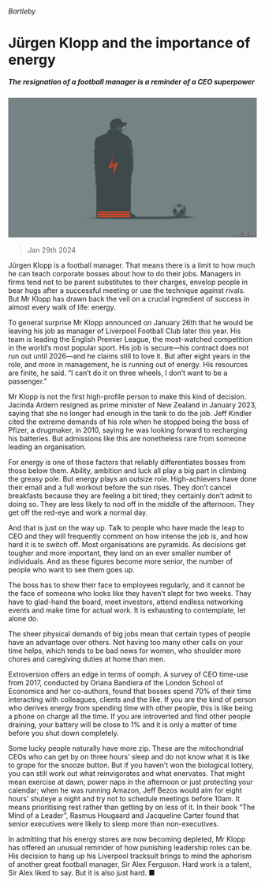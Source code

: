 ###### Bartleby

# Jürgen Klopp and the importance of energy 

##### The resignation of a football manager is a reminder of a CEO superpower 

![image](images/20240203_WBD002.jpg) 

> Jan 29th 2024 

Jürgen Klopp is a football manager. That means there is a limit to how much he can teach corporate bosses about how to do their jobs. Managers in firms tend not to be parent substitutes to their charges, envelop people in bear hugs after a successful meeting or use the  technique against rivals. But Mr Klopp has drawn back the veil on a crucial ingredient of success in almost every walk of life: energy. 

To general surprise Mr Klopp announced on January 26th that he would be leaving his job as manager of Liverpool Football Club later this year. His team is leading the English Premier League, the most-watched competition in the world’s most popular sport. His job is secure—his contract does not run out until 2026—and he claims still to love it. But after eight years in the role, and more in management, he is running out of energy. His resources are finite, he said. “I can’t do it on three wheels, I don’t want to be a passenger.” 

Mr Klopp is not the first high-profile person to make this kind of decision. Jacinda Ardern resigned as prime minister of New Zealand in January 2023, saying that she no longer had enough in the tank to do the job. Jeff Kindler cited the extreme demands of his role when he stopped being the boss of Pfizer, a drugmaker, in 2010, saying he was looking forward to recharging his batteries. But admissions like this are nonetheless rare from someone leading an organisation. 

For energy is one of those factors that reliably differentiates bosses from those below them. Ability, ambition and luck all play a big part in climbing the greasy pole. But energy plays an outsize role. High-achievers have done their email and a full workout before the sun rises. They don’t cancel breakfasts because they are feeling a bit tired; they certainly don’t admit to doing so. They are less likely to nod off in the middle of the afternoon. They get off the red-eye and work a normal day. 

And that is just on the way up. Talk to people who have made the leap to CEO and they will frequently comment on how intense the job is, and how hard it is to switch off. Most organisations are pyramids. As decisions get tougher and more important, they land on an ever smaller number of individuals. And as these figures become more senior, the number of people who want to see them goes up. 

The boss has to show their face to employees regularly, and it cannot be the face of someone who looks like they haven’t slept for two weeks. They have to glad-hand the board, meet investors, attend endless networking events and make time for actual work. It is exhausting to contemplate, let alone do.

The sheer physical demands of big jobs mean that certain types of people have an advantage over others. Not having too many other calls on your time helps, which tends to be bad news for women, who shoulder more chores and caregiving duties at home than men. 

Extroversion offers an edge in terms of oomph. A survey of CEO time-use from 2017, conducted by Oriana Bandiera of the London School of Economics and her co-authors, found that bosses spend 70% of their time interacting with colleagues, clients and the like. If you are the kind of person who derives energy from spending time with other people, this is like being a phone on charge all the time. If you are introverted and find other people draining, your battery will be close to 1% and it is only a matter of time before you shut down completely. 

Some lucky people naturally have more zip. These are the mitochondrial CEOs who can get by on three hours’ sleep and do not know what it is like to grope for the snooze button. But if you haven’t won the biological lottery, you can still work out what reinvigorates and what enervates. That might mean exercise at dawn, power naps in the afternoon or just protecting your calendar; when he was running Amazon, Jeff Bezos would aim for eight hours’ shuteye a night and try not to schedule meetings before 10am. It means prioritising rest rather than getting by on less of it. In their book “The Mind of a Leader”, Rasmus Hougaard and Jacqueline Carter found that senior executives were likely to sleep more than non-executives. 

In admitting that his energy stores are now becoming depleted, Mr Klopp has offered an unusual reminder of how punishing leadership roles can be. His decision to hang up his Liverpool tracksuit brings to mind the aphorism of another great football manager, Sir Alex Ferguson. Hard work is a talent, Sir Alex liked to say. But it is also just hard. ■






